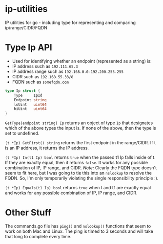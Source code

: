 # ip-utilities
IP utilities for go - including type for representing and comparing ip/range/CIDR/FQDN

# Type Ip API
 - Used for identifying whether an endpoint (represented as a string) is:
  - IP address such as `192.111.65.3`
  - IP address range such as `192.168.0.0-192.200.255.255`
  - CIDR such as `192.168.55.33/8`
  - FQDN such as `somefqdn.com`

```go 
type Ip struct {
	Type     IpId
	Endpoint string
	loUint   uint64
	hiUint   uint64
}
```

`GetType(endpoint string) Ip` returns an object of type `Ip` that designates which of the above types the input is. If none of the above, then the type is set to undefined.  

`(t *Ip) GetFirst() string` returns the first endpoint in the range/CIDR. If t is an IP address, it returns the IP address. 

`(t *Ip) In(t1 Ip) bool` returns `true` when the passed t1 Ip falls inside of t. If they are exactly equal, then it returns `false`. It works for any possible combination of IP, IP range, and CIDR. *Note:* Clearly the FQDN type doesn't seem to fit here, but I was going to tie this into an `nslookup` to resolve the FQDN. So, I'm only temporarily violating the single responsibility principle :). 

`(t *Ip) Equals(t1 Ip) bool` returns `true` when t and t1 are exactly equal and works for any possible combination of IP, IP range, and CIDR.


# Other Stuff
The commands.go file has `ping()` and `nslookup()` functions that seem to work on both Mac and Linux. The ping is timed to 3 seconds and will take that long to complete every time. 
